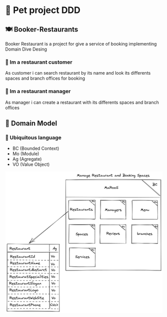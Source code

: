 # 🐹 Pet project DDD
## 🍽 Booker-Restaurants
Booker Restaurant is a project for give a service of booking implementing Domain Dive Desing

### 🧑 Im a restaurant customer
As customer i can search restaurant by its name and look its differents spaces and branch offices for booking

### 🧔 Im a restaurant manager
As manager i can create a restaurant with its differents spaces and branch offices

## 🏡 Domain Model

### 👅 Ubiquitous language

* BC (Bounded Context)
* Mo (Module)
* Ag (Agregate)
* VO (Value Object)

![Domain Model](./ModelDomain.png)








